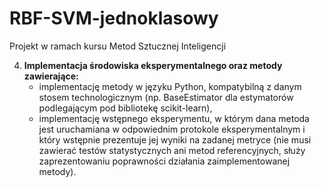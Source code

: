# RBF-SVM-jednoklasowy
Projekt w ramach kursu Metod Sztucznej Inteligencji 

4. **Implementacja środowiska eksperymentalnego oraz metody zawierające:**
    - implementację metody w języku Python, kompatybilną z danym stosem technologicznym (np. BaseEstimator dla estymatorów podlegającym pod bibliotekę scikit-learn),
    - implementację wstępnego eksperymentu, w którym dana metoda jest uruchamiana w odpowiednim protokole eksperymentalnym i który wstępnie prezentuje jej wyniki na zadanej metryce 
    (nie musi zawierać testów statystycznych ani metod referencyjnych, służy zaprezentowaniu poprawności działania zaimplementowanej metody).
